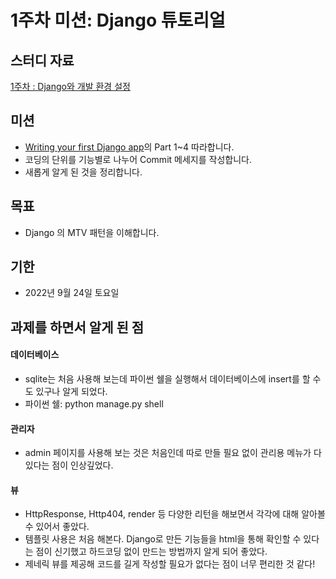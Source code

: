 # 1주차 미션: Django 튜토리얼

## 스터디 자료
[1주차 : Django와 개발 환경 설정](https://yourzinc.notion.site/1-Django-95b587b18097471c9a07e7cb8b2c598b)

## 미션
- [Writing your first Django app](https://docs.djangoproject.com/ko/3.0/intro/tutorial01/)의 Part 1~4 따라합니다.
- 코딩의 단위를 기능별로 나누어 Commit 메세지를 작성합니다.
- 새롭게 알게 된 것을 정리합니다.

## 목표

- Django 의 MTV 패턴을 이해합니다.

## 기한

- 2022년 9월 24일 토요일  

## 과제를 하면서 알게 된 점  
#### 데이터베이스
- sqlite는 처음 사용해 보는데 파이썬 쉘을 실행해서 데이터베이스에 insert를 할 수도 있구나 알게 되었다.
- 파이썬 쉘: python manage.py shell

#### 관리자
- admin 페이지를 사용해 보는 것은 처음인데 따로 만들 필요 없이 관리용 메뉴가 다 있다는 점이 인상깊었다.

#### 뷰
- HttpResponse, Http404, render 등 다양한 리턴을 해보면서 각각에 대해 알아볼 수 있어서 좋았다.
- 템플릿 사용은 처음 해본다. Django로 만든 기능들을 html을 통해 확인할 수 있다는 점이 신기했고 하드코딩 없이 만드는 방법까지 알게 되어 좋았다.
- 제네릭 뷰를 제공해 코드를 길게 작성할 필요가 없다는 점이 너무 편리한 것 같다!